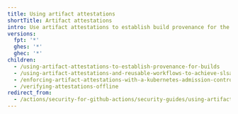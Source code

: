 ```yaml
---
title: Using artifact attestations
shortTitle: Artifact attestations
intro: Use artifact attestations to establish build provenance for the software you produce and to verify the software you consume.
versions:
  fpt: '*'
  ghes: '*'
  ghec: '*'
children:
  - /using-artifact-attestations-to-establish-provenance-for-builds
  - /using-artifact-attestations-and-reusable-workflows-to-achieve-slsa-v1-build-level-3
  - /enforcing-artifact-attestations-with-a-kubernetes-admission-controller
  - /verifying-attestations-offline
redirect_from:
  - /actions/security-for-github-actions/security-guides/using-artifact-attestations
---
```


